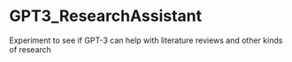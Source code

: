 # GPT3_ResearchAssistant
Experiment to see if GPT-3 can help with literature reviews and other kinds of research
